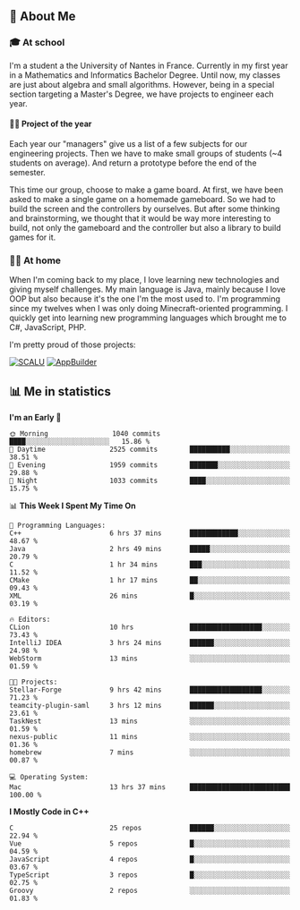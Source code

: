 ## 👀 About Me

### 🎓 At school

I'm a student a the University of Nantes in France. Currently in my first year in a Mathematics and Informatics Bachelor Degree. Until now, my classes are just about algebra and small algorithms. However, being in a special section targeting a Master's Degree, we have projects to engineer each year. 

#### 🔧🔬 Project of the year

Each year our "managers" give us a list of a few subjects for our engineering projects. Then we have to make small groups of students (~4 students on average). And return a prototype before the end of the semester.

This time our group, choose to make a game board. At first, we have been asked to make a single game on a homemade gameboard. So we had to build the screen and the controllers by ourselves. 
But after some thinking and brainstorming, we thought that it would be way more interesting to build, not only the gameboard and the controller but also a library to build games for it.

### 👨‍💻 At home

When I'm coming back to my place, I love learning new technologies and giving myself challenges. My main language is Java, mainly because I love OOP but also because it's the one I'm the most used to. I'm programming since my twelves when I was only doing Minecraft-oriented programming.  I quickly get into learning new programming languages which brought me to C#, JavaScript, PHP. 

I'm pretty proud of those projects:

[![SCALU](https://github-readme-stats.vercel.app/api/pin?username=renardfute&repo=SCALU)](https://github.com/renardfute/scalu)
[![AppBuilder](https://github-readme-stats.vercel.app/api/pin?username=pulsedev2&repo=AppBuilder)](https://github.com/pulsedev2/AppBuilder)

## 📊 Me in statistics
<!--START_SECTION:waka-->
**I'm an Early 🐤** 

```text
🌞 Morning                1040 commits        ████░░░░░░░░░░░░░░░░░░░░░   15.86 % 
🌆 Daytime                2525 commits        ██████████░░░░░░░░░░░░░░░   38.51 % 
🌃 Evening                1959 commits        ███████░░░░░░░░░░░░░░░░░░   29.88 % 
🌙 Night                  1033 commits        ████░░░░░░░░░░░░░░░░░░░░░   15.75 % 
```


📊 **This Week I Spent My Time On** 

```text
💬 Programming Languages: 
C++                      6 hrs 37 mins       ████████████░░░░░░░░░░░░░   48.67 % 
Java                     2 hrs 49 mins       █████░░░░░░░░░░░░░░░░░░░░   20.79 % 
C                        1 hr 34 mins        ███░░░░░░░░░░░░░░░░░░░░░░   11.52 % 
CMake                    1 hr 17 mins        ██░░░░░░░░░░░░░░░░░░░░░░░   09.43 % 
XML                      26 mins             █░░░░░░░░░░░░░░░░░░░░░░░░   03.19 % 

🔥 Editors: 
CLion                    10 hrs              ██████████████████░░░░░░░   73.43 % 
IntelliJ IDEA            3 hrs 24 mins       ██████░░░░░░░░░░░░░░░░░░░   24.98 % 
WebStorm                 13 mins             ░░░░░░░░░░░░░░░░░░░░░░░░░   01.59 % 

🐱‍💻 Projects: 
Stellar-Forge            9 hrs 42 mins       ██████████████████░░░░░░░   71.23 % 
teamcity-plugin-saml     3 hrs 12 mins       ██████░░░░░░░░░░░░░░░░░░░   23.61 % 
TaskNest                 13 mins             ░░░░░░░░░░░░░░░░░░░░░░░░░   01.59 % 
nexus-public             11 mins             ░░░░░░░░░░░░░░░░░░░░░░░░░   01.36 % 
homebrew                 7 mins              ░░░░░░░░░░░░░░░░░░░░░░░░░   00.87 % 

💻 Operating System: 
Mac                      13 hrs 37 mins      █████████████████████████   100.00 % 
```

**I Mostly Code in C++** 

```text
C                        25 repos            ██████░░░░░░░░░░░░░░░░░░░   22.94 % 
Vue                      5 repos             █░░░░░░░░░░░░░░░░░░░░░░░░   04.59 % 
JavaScript               4 repos             █░░░░░░░░░░░░░░░░░░░░░░░░   03.67 % 
TypeScript               3 repos             █░░░░░░░░░░░░░░░░░░░░░░░░   02.75 % 
Groovy                   2 repos             ░░░░░░░░░░░░░░░░░░░░░░░░░   01.83 % 
```




<!--END_SECTION:waka-->
